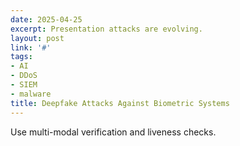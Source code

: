 ```yaml
---
date: 2025-04-25
excerpt: Presentation attacks are evolving.
layout: post
link: '#'
tags:
- AI
- DDoS
- SIEM
- malware
title: Deepfake Attacks Against Biometric Systems
---
```

Use multi-modal verification and liveness checks.
